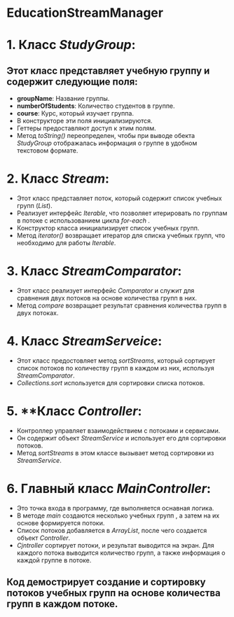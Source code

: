 # EducationStreamManager
# 1. **Класс *StudyGroup*:**
## Этот класс представляет учебную группу и содержит следующие поля:
* **groupName**: Название группы.
* **numberOfStudents**: Количество студентов в группе.
* **course**: Курс, который изучает группа.
* В конструкторе эти поля инициализируются.
* Геттеры предоставляют доступ к этим полям.
* Метод *toString()* переопределен, чтобы при выводе
обекта *StudyGroup* отображалась информация о группе
в удобном текстовом формате.
# 2. **Класс *Stream*:**
* Этот класс представляет поток, который содержит список
учебных групп (*List<StudyGroup>*).
* Реализует интерфейс *Iterable<StudyGroup>*, что позволяет
итерировать по группам в потоке с использованием цикла *for-each* .
* Конструктор класса инициализирует список учебных групп.
* Метод *iterator()* возвращает итератор для списка учебных групп,
что необходимо для работы *Iterable*.
# 3. **Класс *StreamComparator*:**
* Этот класс реализует интерфейс *Comparator<Stream>* и служит для сравнения двух потоков на основе количества групп в них.
* Метод *compare* возвращает результат сравнения количества групп в двух потоках.
# 4. **Класс *StreamServeice*:**
* Этот класс предостовляет метод *sortStreams*, который сортирует список потоков по количеству групп в каждом из них, используя *StreamComparator*.
* *Collections.sort* используется для сортировки списка потоков.
# 5. **Класс *Controller*: 
* Контроллер управляет взаимодействием с потоками и сервисами.
* Он содержит объект *StreamService* и использует его для сортировки потоков.
* Метод *sortStreams* в этом классе вызывает метод сортировки из *StreamService*.
# 6. **Главный класс *MainController*:**
* Это точка входа в программу, где выполняется оснавная логика.
* В методе *main* создаются несколько учебных групп , а затем на  их основе формируется потоки.
* Список потоков добавляется в *ArrayList*, после чего создается объект *Controller*.
* *Cjntroller* сортирует потоки, и результат выводится на экран. Для каждого потока выводится количество групп, а также информация о каждой группе в потоке.

## Код демострирует создание и сортировку потоков учебных групп на основе количества групп в каждом потоке.
